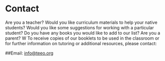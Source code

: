 # Contact

Are you a teacher?
	Would you like curriculum materials to help your native students?
	Would you like some suggestions for working with a particular student?
	Do you have any books you would like to add to our list?
Are you a parent?
	W
 To receive copies of our booklets to be used in the classroom or for further information on tutoring or additional resources, please contact: 


##Email: info@teeo.org


<!--stackedit_data:
eyJoaXN0b3J5IjpbNjEyMjk2MDc2LDE5MTg5MDQxNTAsLTEwOT
EwNzIxMCw0OTI5OTE3OTIsMTUyMjQxNzUzOF19
-->